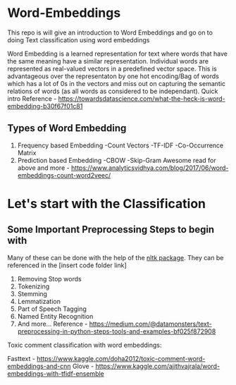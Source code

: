 # Word-Embeddings
This repo is will give an introduction to Word Embeddings and go on to doing Text classification using word embeddings

Word Embedding is a learned representation for text where words that have the same meaning have a similar representation. Individual words are represented as real-valued vectors in a predefined vector space. This is advantageous over the representaton by one hot encoding/Bag of words which has a lot of 0s in the vectors and miss out on capturing the semantic relations of words (as all words as considered to be independant).
Quick intro Reference - https://towardsdatascience.com/what-the-heck-is-word-embedding-b30f67f01c81

## Types of Word Embedding
1. Frequency based Embedding
    -Count Vectors
    -TF-IDF
    -Co-Occurrence Matrix
2. Prediction based Embedding
    -CBOW
    -Skip-Gram
Awesome read for above and more - https://www.analyticsvidhya.com/blog/2017/06/word-embeddings-count-word2veec/


# Let's start with the Classification

## Some Important Preprocessing Steps to begin with
Many of these can be done with the help of the [nltk package](https://github.com/nltk/nltk). They can be referenced in the [insert code folder link]
1. Removing Stop words
2. Tokenizing
3. Stemming
4. Lemmatization
5. Part of Speech Tagging
6. Named Entity Recognition
7. And more...
Reference - https://medium.com/@datamonsters/text-preprocessing-in-python-steps-tools-and-examples-bf025f872908


Toxic comment classification with word embeddings:

Fasttext - https://www.kaggle.com/doha2012/toxic-comment-word-embeddings-and-cnn
Glove - https://www.kaggle.com/ajithvajrala/word-embeddings-with-tfidf-ensemble
